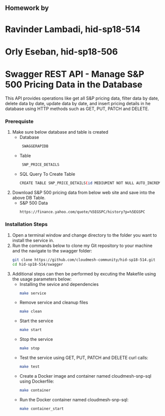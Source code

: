 ## Homework by
# Ravinder Lambadi, hid-sp18-514
# Orly Eseban, hid-sp18-506
# Swagger REST API - Manage S&P 500 Pricing Data in the Database

This API provides operations like get all S&P pricing data, filter data by date, delete data by date, update data by date, and insert pricing details in he database using HTTP methods such as GET, PUT, PATCH and DELETE.

### Prerequiste

1. Make sure below database and table is created
    - Database
      ```sh
       SWAGGERAPIDB
       ```
    - Table
      ```sh
       SNP_PRICE_DETAILS
       ``` 
     - SQL Query To Create Table
       ```sh
       CREATE TABLE SNP_PRICE_DETAILS(id MEDIUMINT NOT NULL AUTO_INCREMENT, Date DATE, Open FLOAT, High FLOAT, Low FLOAT, Close FLOAT,  AdjClose FLOAT, Volume BIGINT, PRIMARY KEY (id))
       ```  
2. Download S&P 500 pricing data from below web site and save into the above DB Table.
     - S&P 500 Data
       ```sh
       https://finance.yahoo.com/quote/%5EGSPC/history?p=%5EGSPC
        ``` 
### Installation Steps
1. Open a terminal window and change directory to the folder you want to install the service in.
2. Run the commands below to clone my Git repository to your machine and the navigate to the swagger folder: 
    ```sh
    git clone https://github.com/cloudmesh-community/hid-sp18-514.git
    cd hid-sp18-514/swagger
    ```
3. Additional steps can then be performed by excuting the Makefile using the usage parameters below:
    -  Installing the sevice and dependencies
        ```sh
        make service
        ```
    -  Remove service and cleanup files
        ```sh
        make clean
        ```
    -  Start the service
        ```sh
        make start
        ```
    -  Stop the service
        ```sh
        make stop
        ```
    -  Test the service using GET, PUT, PATCH and DELETE curl calls:
        ```sh
        make test
        ```
    -  Create a Docker image and container named cloudmesh-snp-sql using Dockerfile:
        ```sh
        make container
        ```
    -  Run the Docker container named cloudmesh-snp-sql:
        ```sh
        make container_start
        ```
